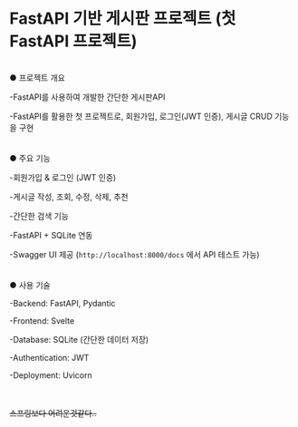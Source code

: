 # FastAPI 기반 게시판 프로젝트 (첫 FastAPI 프로젝트)

<br>
● 프로젝트 개요

-FastAPI를 사용하여 개발한 간단한 게시판API 

-FastAPI를 활용한 첫 프로젝트로, 회원가입, 로그인(JWT 인증), 게시글 CRUD 기능을 구현
<br>
<br>
<br>
● 주요 기능

-회원가입 & 로그인 (JWT 인증)  

-게시글 작성, 조회, 수정, 삭제, 추천

-간단한 검색 기능

-FastAPI + SQLite 연동  

-Swagger UI 제공 (`http://localhost:8000/docs` 에서 API 테스트 가능)
<br>
<br>
<br>
● 사용 기술

-Backend: FastAPI, Pydantic

-Frontend: Svelte

-Database: SQLite (간단한 데이터 저장)

-Authentication: JWT

-Deployment: Uvicorn
<br>
<br>
<br>

  ~~스프링보다 어려운것같다..~~
